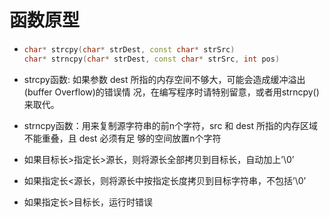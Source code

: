 # 函数原型

- ```cpp
  char* strcpy(char* strDest, const char* strSrc)
  char* strncpy(char* strDest, const char* strSrc, int pos)
  ```

- strcpy函数: 如果参数 dest 所指的内存空间不够大，可能会造成缓冲溢出(buffer Overflow)的错误情 况，在编写程序时请特别留意，或者用strncpy()来取代。 

- strncpy函数：用来复制源字符串的前n个字符，src 和 dest 所指的内存区域不能重叠，且 dest 必须有足 够的空间放置n个字符

- 如果目标长>指定长>源长，则将源长全部拷贝到目标长，自动加上’\0’  

- 如果指定长<源长，则将源长中按指定长度拷贝到目标字符串，不包括’\0’  

- 如果指定长>目标长，运行时错误